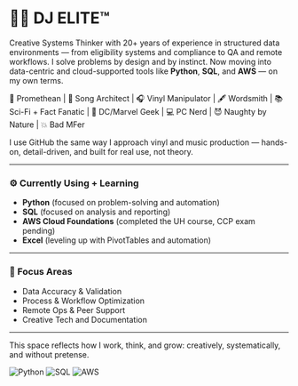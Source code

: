 # 🤙🏽 DJ ELITE™

Creative Systems Thinker with 20+ years of experience in structured data environments — from eligibility systems and compliance to QA and remote workflows. I solve problems by design and by instinct. Now moving into data-centric and cloud-supported tools like **Python**, **SQL**, and **AWS** — on my own terms.

🧠 Promethean | 🎼 Song Architect | 🎧 Vinyl Manipulator | 🖋️ Wordsmith | 📚 Sci-Fi + Fact Fanatic | 🦸 DC/Marvel Geek | 💻 PC Nerd | 😈 Naughty by Nature | 💥 Bad MFer

I use GitHub the same way I approach vinyl and music production — hands-on, detail-driven, and built for real use, not theory.

---

### ⚙️ Currently Using + Learning
- **Python** (focused on problem-solving and automation)
- **SQL** (focused on analysis and reporting)
- **AWS Cloud Foundations** (completed the UH course, CCP exam pending)
- **Excel** (leveling up with PivotTables and automation)

---

### 🎯 Focus Areas
- Data Accuracy & Validation  
- Process & Workflow Optimization  
- Remote Ops & Peer Support  
- Creative Tech and Documentation  

---

This space reflects how I work, think, and grow: creatively, systematically, and without pretense.

![Python](https://img.shields.io/badge/-Python-blue?style=flat&logo=python)
![SQL](https://img.shields.io/badge/-SQL-lightgrey?style=flat&logo=postgresql)
![AWS](https://img.shields.io/badge/-AWS-orange?style=flat&logo=amazon-aws)
